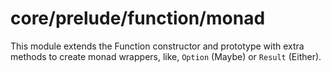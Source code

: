 # core/prelude/function/monad

This module extends the Function constructor and prototype with extra methods to create monad wrappers, like, `Option` (Maybe) or `Result` (Either).
